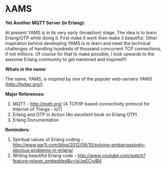 λAMS
====

<b>Yet Another MQTT Server (in Erlang): </b>

At present YAMS is in its very early (inception) stage. The idea is to learn Erlang/OTP while doing it. First make it work then make it beautiful. Other inspiration behind developing YAMS is to learn and meet the technical challenges of handling hundreds of thousand concurrent TCP connections, if not millions. Of course for that to make possible, I look upwards to the awsome Erlang community to get mentored and inspired!!!

<b>Whats in the name: </b>

The name, YAMS, is inspired by one of the populer web-servers YAWS (http://hyber.org/).

<b>Major References: </b>

1. MQTT  - http://mqtt.org/ (A TCP/IP based connectivity protocol for Internet of Things - IoT)
2. Erlang and OTP in Action (An excellent book on Erlang OTP)
3. Erlang Documentation

<b>Reminders: </b>

1. Spiritual values of Erlang coding - http://www.gar1t.com/blog/2012/06/10/solving-embarrassingly-obvious-problems-in-erlang/ 
2. Writing beautiful Erlang code - http://www.youtube.com/watch?feature=player_embedded&v=IdJwECjylB4
